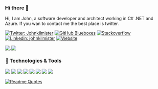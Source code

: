 ### Hi there 👋

Hi, I am John, a software developer and architect working in C# .NET and Azure. If you wan to contact me the best place is twitter.

[![Twitter: Johnkilmister](https://img.shields.io/twitter/follow/johnkilmister?label=)](https://twitter.com/johnkilmister)
[![GitHub Blueboxes](https://img.shields.io/github/followers/blueboxes?label=&style=social)](https://github.com/blueboxes)
[![Stackoverflow](https://img.shields.io/badge/28K-blue?logo=stackoverflow&link=stackoverflow.com/users/33&style=social&labelColor=orange)](stackoverflow.com/users/33) 
[![Linkedin: johnkilmister](https://img.shields.io/badge/-blue?logo=Linkedin&link=https://www.linkedin.com/in/johnkilmister/&style=social)](https://www.linkedin.com/in/johnkilmister/)
[![Website](https://img.shields.io/badge/Azure%20Blog--green?style=social&logo=google%20chrome)](https://www.blueboxes.co.uk/)

<a href="https://github.com/anuraghazra/github-readme-stats">
  <img align="center" src="https://github-readme-stats.vercel.app/api?username=blueboxes&include_all_commits=true&count_private=true&show_icons=true&theme=vue-darky&hide_border=true" />
</a>
<a href="https://github.com/anuraghazra/anuraghazra.github.io">
  <img align="center" src="https://github-readme-stats.vercel.app/api/top-langs/?username=blueboxes&theme=vue-darky&layout=compact&hide_border=true" />
</a>
 

### 🔧 Technologies & Tools

![](https://img.shields.io/badge/OS-Windows-informational?style=flat&logo=windows&logoColor=white&color=6aa6f8)
![](https://img.shields.io/badge/Editor-VS_Code-informational?style=flat&logo=visual-studio-code&logoColor=white&color=6aa6f8)
![](https://img.shields.io/badge/Code-JavaScript-informational?style=flat&logo=javascript&logoColor=white&color=6aa6f8)
![](https://img.shields.io/badge/Code-C_Sharp-informational?style=flat&logo=csharp&logoColor=white&color=6aa6f8)
![](https://img.shields.io/badge/Code-React-informational?style=flat&logo=react&logoColor=white&color=6aa6f8)
![](https://img.shields.io/badge/Shell-Bash-informational?style=flat&logo=gnu-bash&logoColor=white&color=6aa6f8)
![](https://img.shields.io/badge/Tools-Docker-informational?style=flat&logo=docker&logoColor=white&color=6aa6f8)
![](https://img.shields.io/badge/Cloud-Azure-informational?style=flat&logo=Microsoft-Azure&logoColor=white&color=6aa6f8)

[![Readme Quotes](https://quotes-github-readme.vercel.app/api?type=horizontal&theme=light)](https://github.com/piyushsuthar/github-readme-quotes)
